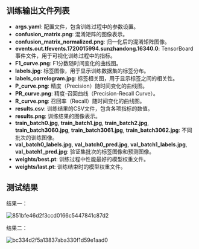 ## 训练输出文件列表

- **args.yaml**: 配置文件，包含训练过程中的参数设置。
- **confusion_matrix.png**: 混淆矩阵的图像表示。
- **confusion_matrix_normalized.png**: 归一化后的混淆矩阵图像。
- **events.out.tfevents.1720015994.sunzhandong.16340.0**: TensorBoard事件文件，用于可视化训练过程中的指标。
- **F1_curve.png**: F1分数随时间变化的曲线图。
- **labels.jpg**: 标签图像，用于显示训练数据集的标签分布。
- **labels_correlogram.jpg**: 标签相关图，用于显示标签之间的相关性。
- **P_curve.png**: 精度（Precision）随时间变化的曲线图。
- **PR_curve.png**: 精度-召回曲线（Precision-Recall Curve）。
- **R_curve.png**: 召回率（Recall）随时间变化的曲线图。
- **results.csv**: 训练结果的CSV文件，包含各项指标的数值。
- **results.png**: 训练结果的图像表示。
- **train_batch0.jpg**, **train_batch1.jpg**, **train_batch2.jpg**, **train_batch3060.jpg**, **train_batch3061.jpg**, **train_batch3062.jpg**: 不同批次的训练图像。
- **val_batch0_labels.jpg**, **val_batch0_pred.jpg**, **val_batch1_labels.jpg**, **val_batch1_pred.jpg**: 验证集批次的标签图像和预测图像。
- **weights/best.pt**: 训练过程中性能最好的模型权重文件。
- **weights/last.pt**: 训练结束时的模型权重文件。

## 测试结果

结果一：

![851bfe46d2f3ccd0166c5447841c87d2](https://github.com/user-attachments/assets/b33ee7e7-589d-495c-9e77-250e62a50cf7)



结果二：


![bc334d2f5a13837aba330f1d59e1aad0](https://github.com/user-attachments/assets/165343c6-bb23-4c76-8c10-e2e04e415b7d)


